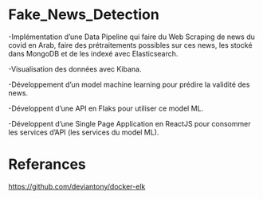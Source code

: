 # Fake_News_Detection
-Implémentation d’une Data Pipeline qui faire du Web Scraping de news du covid en Arab, faire des prétraitements possibles sur ces news, les stocké dans MongoDB et de les indexé avec Elasticsearch.

-Visualisation des données avec Kibana.

-Développement d’un model machine learning pour prédire la validité des news.

-Développent d’une API en Flaks pour utiliser ce model ML.

-Développent d’une Single Page Application en ReactJS pour consommer les services d’API (les services du model ML).

# Referances
https://github.com/deviantony/docker-elk
